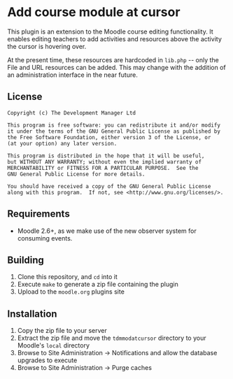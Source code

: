 Add course module at cursor
===========================

This plugin is an extension to the Moodle course editing functionality. It enables editing teachers to add activities
and resources above the activity the cursor is hovering over.

At the present time, these resources are hardcoded in ````lib.php```` -- only the File and URL resources can be added.
This may change with the addition of an administration interface in the near future.

License
-------

    Copyright (c) The Development Manager Ltd

    This program is free software: you can redistribute it and/or modify
    it under the terms of the GNU General Public License as published by
    the Free Software Foundation, either version 3 of the License, or
    (at your option) any later version.

    This program is distributed in the hope that it will be useful,
    but WITHOUT ANY WARRANTY; without even the implied warranty of
    MERCHANTABILITY or FITNESS FOR A PARTICULAR PURPOSE.  See the
    GNU General Public License for more details.

    You should have received a copy of the GNU General Public License
    along with this program.  If not, see <http://www.gnu.org/licenses/>.

Requirements
------------

* Moodle 2.6+, as we make use of the new observer system for consuming events.

Building
--------

1. Clone this repository, and ````cd```` into it
2. Execute ````make```` to generate a zip file containing the plugin
3. Upload to the ````moodle.org```` plugins site

Installation
-------------

1. Copy the zip file to your server
2. Extract the zip file and move the ````tdmmodatcursor```` directory to your Moodle's ````local```` directory
3. Browse to Site Administration -> Notifications and allow the database upgrades to execute
4. Browse to Site Administration -> Purge caches
